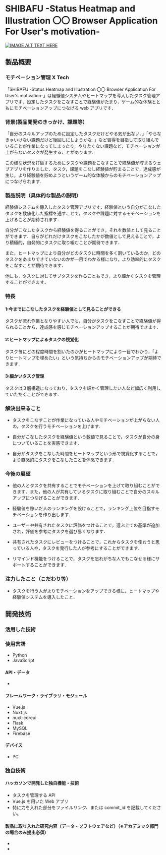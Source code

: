 # SHIBAFU -Status Heatmap and Illustration 〇〇 Browser Application For User's motivation-

[![IMAGE ALT TEXT HERE](https://jphacks.com/wp-content/uploads/2020/09/JPHACKS2020_ogp.jpg)](https://www.youtube.com/watch?v=G5rULR53uMk)

## 製品概要

### モチベーション管理 X Tech

「SHIBAFU -Status Heatmap and Illustration 〇〇 Browser Application For User's motivation-」は経験値システムやヒートマップを導入したタスク管理アプリです．設定したタスクをこなすことで経験値がたまり，ゲーム的な体験とともにモチベーションアップにつなげる web アプリです．

### 背景(製品開発のきっかけ、課題等）

「自分のスキルアップのために設定したタスクだけどやる気が出ない．」「やらなきゃいけない課題だけど後回しにしようかな．」など習得を目指して取り組んでいることが作業になってしまったり，やりたくない課題など，モチベーションが上がらないタスクが発生することがあります．

この様な状況を打破するためにタスクや課題をこなすことで経験値が貯まるウェブアプリを作りました．タスク，課題をこなし経験値が貯まることで，達成感が生じ，より経験値を貯めようというゲーム的な体験からのモチベーションアップにつなげられます．

### 製品説明（具体的な製品の説明）

経験値システムを導入したタスク管理アプリです．経験値という自分がこなしたタスクを数値化した指標を通すことで，タスクや課題に対するモチベーションを上げることが期待されます．

自分がこなしたタスクから経験値を得ることができ，それを数値として見ることができます．自らがどれだけタスクをこなしたかが数値として見えることで，より積極的，自発的にタスクに取り組むことが期待できます．

また，ヒートマップにより自分がどのタスクに時間を多く割いているのか，どのタスクをあまりできていないのかが一目でわかる様になり，より効率的にタスクをこなすことが期待できます．

他にも，タスクに対してサブタスクを作ることもでき，より細かくタスクを管理することができます．

### 特長

#### 1:今までにこなしたタスクを経験値として見ることができる

タスクが流れ作業となりやすい人でも，自分がタスクをこなすことで経験値が得られることから，達成感を感じモチベーションアップすることが期待できます．

#### 2:ヒートマップによるタスクの視覚化

タスク毎にどの程度時間を割いたのかがヒートマップにより一目でわかり，「よりヒートマップを埋めたい」という気持ちからのモチベーションアップが期待できます．

#### 3:細かいタスク管理

タスクは３層構造になっており，タスクを細かく管理したい人など幅広く利用していただくことができます．

### 解決出来ること

- タスクをこなすことが作業になっている人やモチベーションが上がらない人の，タスクを行うモチベーションを上げます．

- 自分がこなしたタスクを経験値という数値で見ることで，タスクが自分の身についていることを実感できます．

- 自分がタスクをこなした時間をヒートマップという形で視覚化することで，より直感的にタスクをこなしたことを体感できます．

### 今後の展望

- 他の人とタスクを共有することでモチベーションを上げて取り組むことができます．また，他の人が共有しているタスクに取り組むことで自分のスキルアップにつなげることができます．

- 経験値を稼いだ人のランキングを設けることで，ランキング上位を目指すモチベーションを作り出します．

- ユーザーや共有されたタスクに評価をつけることで，選ぶ上での基準が追加され，評価を参考にタスクを選び易くなります．

- 共有されたタスクにレビューをつけることで，これからタスクを使おうと思っている人や，タスクを発行した人が参考にすることができます．

- リマインド機能をつけることで，タスクを忘れがちな人でもこなせる様にサポートすることができます．

### 注力したこと（こだわり等）

- タスクを行う人がよりモチベーションをアップできる様に，ヒートマップや経験値システムを導入したこと．

## 開発技術

### 活用した技術

### 使用言語

- Python
- JavaScript

#### API・データ

-

#### フレームワーク・ライブラリ・モジュール

- Vue.js
- Nuxt.js
- nuxt-coreui
- Flask
- MySQL
- Firebase

#### デバイス

- PC

### 独自技術

#### ハッカソンで開発した独自機能・技術

- タスクを管理する API
- Vue.js を用いた Web アプリ
- 特に力を入れた部分をファイルリンク、または commit_id を記載してください。

#### 製品に取り入れた研究内容（データ・ソフトウェアなど）（※アカデミック部門の場合のみ提出必須）

-
-
